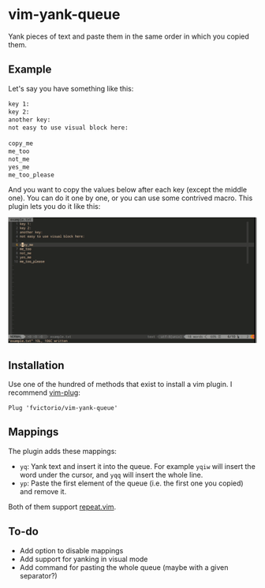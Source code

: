 # vim-yank-queue

Yank pieces of text and paste them in the same order in which you copied them.

## Example

Let's say you have something like this:

```
key 1:
key 2:
another key:
not easy to use visual block here:

copy_me
me_too
not_me
yes_me
me_too_please
```

And you want to copy the values below after each key (except the middle one).
You can do it one by one, or you can use some contrived macro. This plugin
lets you do it like this:

![vim-yank-queue demo](/img/demo.gif)

## Installation

Use one of the hundred of methods that exist to install a vim plugin. I recommend [vim-plug](https://github.com/junegunn/vim-plug):

```
Plug 'fvictorio/vim-yank-queue'
```

## Mappings

The plugin adds these mappings:

- `yq`: Yank text and insert it into the queue. For example `yqiw` will insert
  the word under the cursor, and `yqq` will insert the whole line.
- `yp`: Paste the first element of the queue (i.e. the first one you copied) and
  remove it.

Both of them support [repeat.vim](https://github.com/tpope/vim-repeat).

## To-do

- Add option to disable mappings
- Add support for yanking in visual mode
- Add command for pasting the whole queue (maybe with a given separator?)
